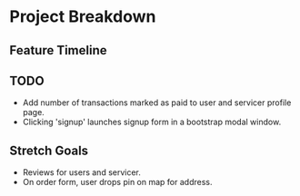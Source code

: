 # Project Breakdown

## Feature Timeline


## TODO
- Add number of transactions marked as paid to user and servicer profile page.
- Clicking 'signup' launches signup form in a bootstrap modal window.

## Stretch Goals 
- Reviews for users and servicer.
- On order form, user drops pin on map for address.
